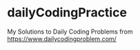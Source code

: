 # dailyCodingPractice
My Solutions to Daily Coding Problems from https://www.dailycodingproblem.com/
